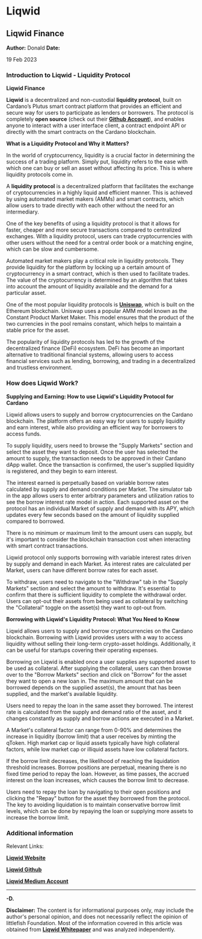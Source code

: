 # Liqwid

## Liqwid Finance

**Author:** Donald **Date:**

19 Feb 2023

### Introduction to Liqwid - Liquidity Protocol

**Liqwid Finance**

**Liqwid** is a decentralized and non-custodial **liquidity protocol**, built on Cardano’s Plutus smart contract platform that provides an efficient and secure way for users to participate as lenders or borrowers. The protocol is completely **open source** (check out their [**Github Account**](https://github.com/Liqwid-Labs)), and enables anyone to interact with a user interface client, a contract endpoint API or directly with the smart contracts on the Cardano blockchain.

**What is a Liquidity Protocol and Why it Matters?**

In the world of cryptocurrency, liquidity is a crucial factor in determining the success of a trading platform. Simply put, liquidity refers to the ease with which one can buy or sell an asset without affecting its price. This is where liquidity protocols come in.

A **liquidity protocol** is a decentralized platform that facilitates the exchange of cryptocurrencies in a highly liquid and efficient manner. This is achieved by using automated market makers (AMMs) and smart contracts, which allow users to trade directly with each other without the need for an intermediary.

One of the key benefits of using a liquidity protocol is that it allows for faster, cheaper and more secure transactions compared to centralized exchanges. With a liquidity protocol, users can trade cryptocurrencies with other users without the need for a central order book or a matching engine, which can be slow and cumbersome.

Automated market makers play a critical role in liquidity protocols. They provide liquidity for the platform by locking up a certain amount of cryptocurrency in a smart contract, which is then used to facilitate trades. The value of the cryptocurrency is determined by an algorithm that takes into account the amount of liquidity available and the demand for a particular asset.

One of the most popular liquidity protocols is [**Uniswap**](https://uniswap.org/), which is built on the Ethereum blockchain. Uniswap uses a popular AMM model known as the Constant Product Market Maker. This model ensures that the product of the two currencies in the pool remains constant, which helps to maintain a stable price for the asset.

The popularity of liquidity protocols has led to the growth of the decentralized finance (DeFi) ecosystem. DeFi has become an important alternative to traditional financial systems, allowing users to access financial services such as lending, borrowing, and trading in a decentralized and trustless environment.

### How does Liqwid Work?

**Supplying and Earning: How to use Liqwid's Liquidity Protocol for Cardano**

Liqwid allows users to supply and borrow cryptocurrencies on the Cardano blockchain. The platform offers an easy way for users to supply liquidity and earn interest, while also providing an efficient way for borrowers to access funds.

To supply liquidity, users need to browse the "Supply Markets" section and select the asset they want to deposit. Once the user has selected the amount to supply, the transaction needs to be approved in their Cardano dApp wallet. Once the transaction is confirmed, the user's supplied liquidity is registered, and they begin to earn interest.

The interest earned is perpetually based on variable borrow rates calculated by supply and demand conditions per Market. The simulator tab in the app allows users to enter arbitrary parameters and utilization ratios to see the borrow interest rate model in action. Each supported asset on the protocol has an individual Market of supply and demand with its APY, which updates every few seconds based on the amount of liquidity supplied compared to borrowed.

There is no minimum or maximum limit to the amount users can supply, but it's important to consider the blockchain transaction cost when interacting with smart contract transactions.

Liqwid protocol only supports borrowing with variable interest rates driven by supply and demand in each Market. As interest rates are calculated per Market, users can have different borrow rates for each asset.

To withdraw, users need to navigate to the "Withdraw" tab in the "Supply Markets" section and select the amount to withdraw. It's essential to confirm that there is sufficient liquidity to complete the withdrawal order. Users can opt-out their assets from being used as collateral by switching the "Collateral" toggle on the asset(s) they want to opt-out from.

**Borrowing with Liqwid's Liquidity Protocol: What You Need to Know**

Liqwid allows users to supply and borrow cryptocurrencies on the Cardano blockchain. Borrowing with Liqwid provides users with a way to access liquidity without selling their long-term crypto-asset holdings. Additionally, it can be useful for startups covering their operating expenses.

Borrowing on Liqwid is enabled once a user supplies any supported asset to be used as collateral. After supplying the collateral, users can then browse over to the "Borrow Markets" section and click on "Borrow" for the asset they want to open a new loan in. The maximum amount that can be borrowed depends on the supplied asset(s), the amount that has been supplied, and the market's available liquidity.

Users need to repay the loan in the same asset they borrowed. The interest rate is calculated from the supply and demand ratio of the asset, and it changes constantly as supply and borrow actions are executed in a Market.

A Market's collateral factor can range from 0-90% and determines the increase in liquidity (borrow limit) that a user receives by minting the qToken. High market cap or liquid assets typically have high collateral factors, while low market cap or illiquid assets have low collateral factors.

If the borrow limit decreases, the likelihood of reaching the liquidation threshold increases. Borrow positions are perpetual, meaning there is no fixed time period to repay the loan. However, as time passes, the accrued interest on the loan increases, which causes the borrow limit to decrease.

Users need to repay the loan by navigating to their open positions and clicking the "Repay" button for the asset they borrowed from the protocol. The key to avoiding liquidation is to maintain conservative borrow limit levels, which can be done by repaying the loan or supplying more assets to increase the borrow limit.

### Additional information

Relevant Links:

[**Liqwid Website**](https://www.liqwid.finance/)

[**Liqwid Github**](https://github.com/orgs/Liqwid-Labs/repositories)

[**Liqwid Medium Account**](https://medium.com/@liqwid-finance)

***

**-D.**

**Disclaimer:** The content is for informational purposes only, may include the author's personal opinion, and does not necessarily reflect the opinion of littlefish Foundation. Most of the information covered in this article was obtained from [**Liqwid Whitepaper**](https://drive.google.com/file/d/1-UDRdjcN8sWtsir0gwcb7KMTvQOFbtII/view) and was analyzed independently.
